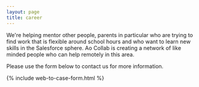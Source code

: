 ```yaml
---
layout: page
title: career
---
```


We're helping mentor other people, parents in particular who are trying to find work that is flexible around school hours and who want to learn new skills in the Salesforce sphere.
Ao Collab is creating a network of like minded people who can help remotely in this area.

Please use the form below to contact us for more information.

{% include web-to-case-form.html %}
